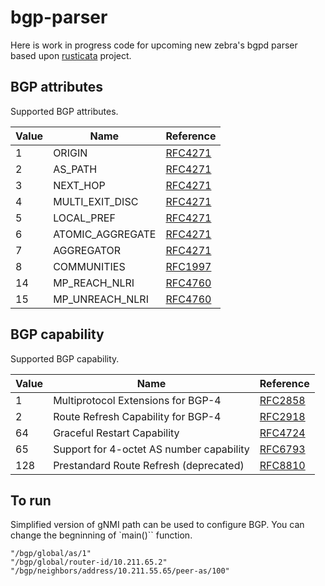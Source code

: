 # bgp-parser

Here is work in progress code for upcoming new zebra's bgpd parser based upon
[rusticata](https://github.com/rusticata) project.

## BGP attributes

Supported BGP attributes.

| Value | Name             | Reference                                              |
|-------|------------------|--------------------------------------------------------|
| 1     | ORIGIN           | [RFC4271](https://www.rfc-editor.org/rfc/rfc4271.html) |
| 2     | AS_PATH          | [RFC4271](https://www.rfc-editor.org/rfc/rfc4271.html) |
| 3     | NEXT_HOP         | [RFC4271](https://www.rfc-editor.org/rfc/rfc4271.html) |
| 4     | MULTI_EXIT_DISC  | [RFC4271](https://www.rfc-editor.org/rfc/rfc4271.html) |
| 5     | LOCAL_PREF       | [RFC4271](https://www.rfc-editor.org/rfc/rfc4271.html) |
| 6     | ATOMIC_AGGREGATE | [RFC4271](https://www.rfc-editor.org/rfc/rfc4271.html) |
| 7     | AGGREGATOR       | [RFC4271](https://www.rfc-editor.org/rfc/rfc4271.html) |
| 8     | COMMUNITIES      | [RFC1997](https://www.rfc-editor.org/rfc/rfc1997.html) |
| 14    | MP_REACH_NLRI    | [RFC4760](https://www.rfc-editor.org/rfc/rfc4760.html) |
| 15    | MP_UNREACH_NLRI  | [RFC4760](https://www.rfc-editor.org/rfc/rfc4760.html) |

## BGP capability

Supported BGP capability.

| Value | Name                                     | Reference                                              |
|-------|------------------------------------------|--------------------------------------------------------|
| 1     | Multiprotocol Extensions for BGP-4       | [RFC2858](https://www.rfc-editor.org/rfc/rfc2858.html) |
| 2     | Route Refresh Capability for BGP-4       | [RFC2918](https://www.rfc-editor.org/rfc/rfc2918.html) |
| 64    | Graceful Restart Capability              | [RFC4724](https://www.rfc-editor.org/rfc/rfc4724.html) |
| 65    | Support for 4-octet AS number capability | [RFC6793](https://www.rfc-editor.org/rfc/rfc6793.html) |
| 128   | Prestandard Route Refresh (deprecated)   | [RFC8810](https://www.rfc-editor.org/rfc/rfc8810.html) |

## To run

Simplified version of gNMI path can be used to configure BGP. You can change the
begninning of `main()`` function.

``` shell
"/bgp/global/as/1"
"/bgp/global/router-id/10.211.65.2"
"/bgp/neighbors/address/10.211.55.65/peer-as/100"
```

